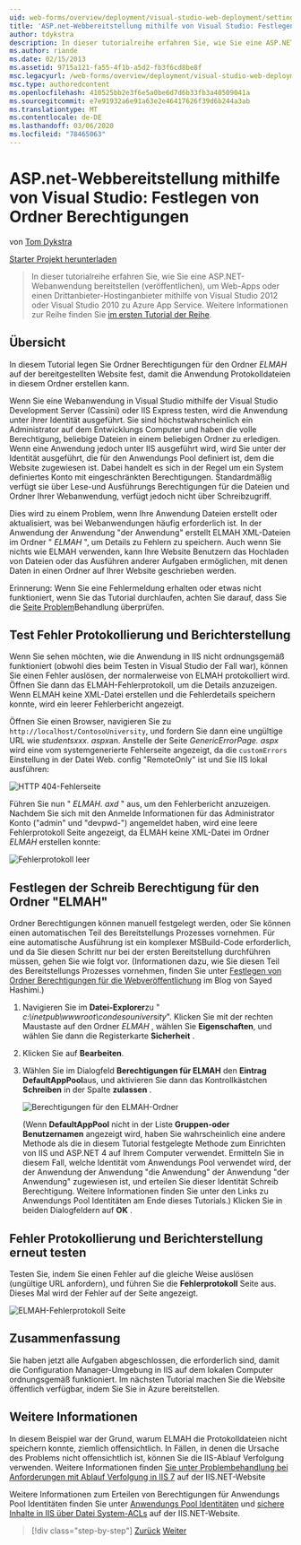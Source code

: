 ```yaml
---
uid: web-forms/overview/deployment/visual-studio-web-deployment/setting-folder-permissions
title: 'ASP.net-Webbereitstellung mithilfe von Visual Studio: Festlegen der Ordner Berechtigungen | Microsoft-Dokumentation'
author: tdykstra
description: In dieser tutorialreihe erfahren Sie, wie Sie eine ASP.NET-Webanwendung bereitstellen (veröffentlichen), um Web-Apps oder einen Drittanbieter-Hostinganbieter zu Azure App Service.
ms.author: riande
ms.date: 02/15/2013
ms.assetid: 9715a121-fa55-4f1b-a5d2-fb3f6cd8be8f
msc.legacyurl: /web-forms/overview/deployment/visual-studio-web-deployment/setting-folder-permissions
msc.type: authoredcontent
ms.openlocfilehash: 410525bb2e3f6e5a0be6d7d6b33fb3a40509041a
ms.sourcegitcommit: e7e91932a6e91a63e2e46417626f39d6b244a3ab
ms.translationtype: MT
ms.contentlocale: de-DE
ms.lasthandoff: 03/06/2020
ms.locfileid: "78465063"
---
```

# <a name="aspnet-web-deployment-using-visual-studio-setting-folder-permissions"></a>ASP.net-Webbereitstellung mithilfe von Visual Studio: Festlegen von Ordner Berechtigungen

von [Tom Dykstra](https://github.com/tdykstra)

[Starter Projekt herunterladen](https://go.microsoft.com/fwlink/p/?LinkId=282627)

> In dieser tutorialreihe erfahren Sie, wie Sie eine ASP.NET-Webanwendung bereitstellen (veröffentlichen), um Web-Apps oder einen Drittanbieter-Hostinganbieter mithilfe von Visual Studio 2012 oder Visual Studio 2010 zu Azure App Service. Weitere Informationen zur Reihe finden Sie [im ersten Tutorial der Reihe](introduction.md).

## <a name="overview"></a>Übersicht

In diesem Tutorial legen Sie Ordner Berechtigungen für den Ordner *ELMAH* auf der bereitgestellten Website fest, damit die Anwendung Protokolldateien in diesem Ordner erstellen kann.

Wenn Sie eine Webanwendung in Visual Studio mithilfe der Visual Studio Development Server (Cassini) oder IIS Express testen, wird die Anwendung unter ihrer Identität ausgeführt. Sie sind höchstwahrscheinlich ein Administrator auf dem Entwicklungs Computer und haben die volle Berechtigung, beliebige Dateien in einem beliebigen Ordner zu erledigen. Wenn eine Anwendung jedoch unter IIS ausgeführt wird, wird Sie unter der Identität ausgeführt, die für den Anwendungs Pool definiert ist, dem die Website zugewiesen ist. Dabei handelt es sich in der Regel um ein System definiertes Konto mit eingeschränkten Berechtigungen. Standardmäßig verfügt sie über Lese-und Ausführungs Berechtigungen für die Dateien und Ordner Ihrer Webanwendung, verfügt jedoch nicht über Schreibzugriff.

Dies wird zu einem Problem, wenn Ihre Anwendung Dateien erstellt oder aktualisiert, was bei Webanwendungen häufig erforderlich ist. In der Anwendung der Anwendung "der Anwendung" erstellt ELMAH XML-Dateien im Ordner " *ELMAH* ", um Details zu Fehlern zu speichern. Auch wenn Sie nichts wie ELMAH verwenden, kann Ihre Website Benutzern das Hochladen von Dateien oder das Ausführen anderer Aufgaben ermöglichen, mit denen Daten in einen Ordner auf Ihrer Website geschrieben werden.

Erinnerung: Wenn Sie eine Fehlermeldung erhalten oder etwas nicht funktioniert, wenn Sie das Tutorial durchlaufen, achten Sie darauf, dass Sie die [Seite Problem](troubleshooting.md)Behandlung überprüfen.

## <a name="test-error-logging-and-reporting"></a>Test Fehler Protokollierung und Berichterstellung

Wenn Sie sehen möchten, wie die Anwendung in IIS nicht ordnungsgemäß funktioniert (obwohl dies beim Testen in Visual Studio der Fall war), können Sie einen Fehler auslösen, der normalerweise von ELMAH protokolliert wird. Öffnen Sie dann das ELMAH-Fehlerprotokoll, um die Details anzuzeigen. Wenn ELMAH keine XML-Datei erstellen und die Fehlerdetails speichern konnte, wird ein leerer Fehlerbericht angezeigt.

Öffnen Sie einen Browser, navigieren Sie zu `http://localhost/ContosoUniversity`, und fordern Sie dann eine ungültige URL wie *studentsxxx. aspx*an. Anstelle der Seite *GenericErrorPage. aspx* wird eine vom systemgenerierte Fehlerseite angezeigt, da die `customErrors` Einstellung in der Datei Web. config "RemoteOnly" ist und Sie IIS lokal ausführen:

![HTTP 404-Fehlerseite](setting-folder-permissions/_static/image1.png)

Führen Sie nun " *ELMAH. axd* " aus, um den Fehlerbericht anzuzeigen. Nachdem Sie sich mit den Anmelde Informationen für das Administrator Konto (&quot;admin&quot; und &quot;devpwd-&quot;) angemeldet haben, wird eine leere Fehlerprotokoll Seite angezeigt, da ELMAH keine XML-Datei im Ordner *ELMAH* erstellen konnte:

![Fehlerprotokoll leer](setting-folder-permissions/_static/image2.png)

## <a name="set-write-permission-on-the-elmah-folder"></a>Festlegen der Schreib Berechtigung für den Ordner "ELMAH"

Ordner Berechtigungen können manuell festgelegt werden, oder Sie können einen automatischen Teil des Bereitstellungs Prozesses vornehmen. Für eine automatische Ausführung ist ein komplexer MSBuild-Code erforderlich, und da Sie diesen Schritt nur bei der ersten Bereitstellung durchführen müssen, gehen Sie wie folgt vor. (Informationen dazu, wie Sie diesen Teil des Bereitstellungs Prozesses vornehmen, finden Sie unter [Festlegen von Ordner Berechtigungen für die Webveröffentlichung](http://sedodream.com/2011/11/08/SettingFolderPermissionsOnWebPublish.aspx) im Blog von Sayed Hashimi.)

1. Navigieren Sie im **Datei-Explorer**zu " *c:\inetpub\wwwroot\condesouniversity*". Klicken Sie mit der rechten Maustaste auf den Ordner *ELMAH* , wählen Sie **Eigenschaften**, und wählen Sie dann die Registerkarte **Sicherheit** .
2. Klicken Sie auf **Bearbeiten**.
3. Wählen Sie im Dialogfeld **Berechtigungen für ELMAH** den **Eintrag DefaultAppPool**aus, und aktivieren Sie dann das Kontrollkästchen **Schreiben** in der Spalte **zulassen** .

    ![Berechtigungen für den ELMAH-Ordner](setting-folder-permissions/_static/image3.png)

    (Wenn **DefaultAppPool** nicht in der Liste **Gruppen-oder Benutzernamen** angezeigt wird, haben Sie wahrscheinlich eine andere Methode als die in diesem Tutorial festgelegte Methode zum Einrichten von IIS und ASP.NET 4 auf Ihrem Computer verwendet. Ermitteln Sie in diesem Fall, welche Identität vom Anwendungs Pool verwendet wird, der der Anwendung der Anwendung "die Anwendung" der Anwendung "der Anwendung" zugewiesen ist, und erteilen Sie dieser Identität Schreib Berechtigung. Weitere Informationen finden Sie unter den Links zu Anwendungs Pool Identitäten am Ende dieses Tutorials.) Klicken Sie in beiden Dialogfeldern auf **OK** .

## <a name="retest-error-logging-and-reporting"></a>Fehler Protokollierung und Berichterstellung erneut testen

Testen Sie, indem Sie einen Fehler auf die gleiche Weise auslösen (ungültige URL anfordern), und führen Sie die **Fehlerprotokoll** Seite aus. Dieses Mal wird der Fehler auf der Seite angezeigt.

![ELMAH-Fehlerprotokoll Seite](setting-folder-permissions/_static/image4.png)

## <a name="summary"></a>Zusammenfassung

Sie haben jetzt alle Aufgaben abgeschlossen, die erforderlich sind, damit die Configuration Manager-Umgebung in IIS auf dem lokalen Computer ordnungsgemäß funktioniert. Im nächsten Tutorial machen Sie die Website öffentlich verfügbar, indem Sie Sie in Azure bereitstellen.

## <a name="more-information"></a>Weitere Informationen

In diesem Beispiel war der Grund, warum ELMAH die Protokolldateien nicht speichern konnte, ziemlich offensichtlich. In Fällen, in denen die Ursache des Problems nicht offensichtlich ist, können Sie die IIS-Ablauf Verfolgung verwenden. Weitere Informationen finden [Sie unter Problembehandlung bei Anforderungen mit Ablauf Verfolgung in IIS 7](https://www.iis.net/learn/troubleshoot/using-failed-request-tracing/troubleshooting-failed-requests-using-tracing-in-iis) auf der IIS.NET-Website

Weitere Informationen zum Erteilen von Berechtigungen für Anwendungs Pool Identitäten finden Sie unter [Anwendungs Pool Identitäten](https://www.iis.net/learn/manage/configuring-security/application-pool-identities) und [sichere Inhalte in IIS über Datei System-ACLs](https://www.iis.net/learn/get-started/planning-for-security/secure-content-in-iis-through-file-system-acls) auf der IIS.NET-Website.

> [!div class="step-by-step"]
> [Zurück](deploying-to-iis.md)
> [Weiter](deploying-to-production.md)
